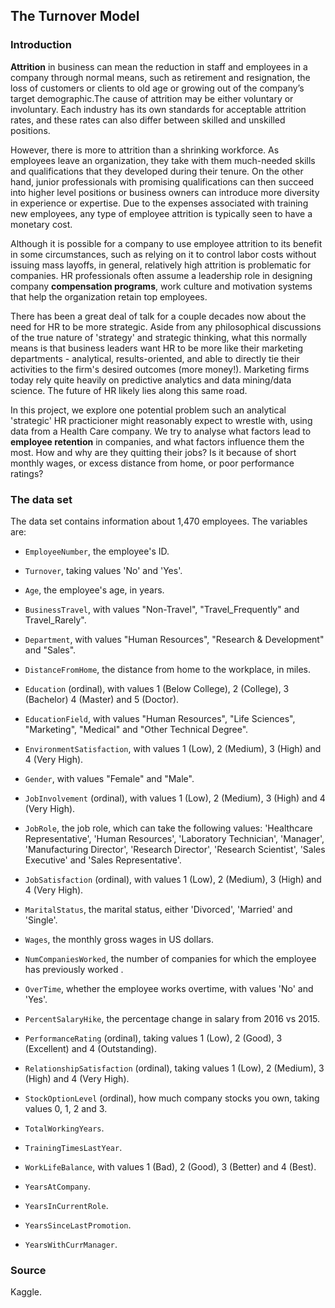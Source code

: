 ## The Turnover Model

### Introduction

**Attrition** in business can mean the reduction in staff and employees in a company through normal means, such as retirement and resignation, the loss of customers or clients to old age or growing out of the company’s target demographic.The cause of attrition may be either voluntary or involuntary. Each industry has its own standards for acceptable attrition rates, and these rates can also differ between skilled and unskilled positions.

However, there is more to attrition than a shrinking workforce. As employees leave an organization, they take with them much-needed skills and qualifications that they developed during their tenure. On the other hand, junior professionals with promising qualifications can then succeed into higher level positions or business owners can introduce more diversity in experience or expertise. Due to the expenses associated with training new employees, any type of employee attrition is typically seen to have a monetary cost.

Although it is possible for a company to use employee attrition to its benefit in some circumstances, such as relying on it to control labor costs without issuing mass layoffs, in general, relatively high attrition is problematic for companies. HR professionals often assume a leadership role in designing company **compensation programs**, work culture and motivation systems that help the organization retain top employees.

There has been a great deal of talk for a couple decades now about the need for HR to be more strategic. Aside from any philosophical discussions of the true nature of 'strategy' and strategic thinking, what this normally means is that business leaders want HR to be more like their marketing departments - analytical, results-oriented, and able to directly tie their activities to the firm's desired outcomes (more money!). Marketing firms today rely quite heavily on predictive analytics and data mining/data science. The future of HR likely lies along this same road. 

In this project, we explore one potential problem such an analytical 'strategic' HR practicioner might reasonably expect to wrestle with, using data from a Health Care company. We try to analyse what factors lead to **employee retention** in companies, and what factors influence them the most. How and why are they quitting their jobs? Is it because of short monthly wages, or excess distance from home, or poor performance ratings? 

### The data set

The data set contains information about 1,470 employees. The variables are:

* `EmployeeNumber`, the employee's ID.

* `Turnover`, taking values 'No' and 'Yes'.

* `Age`, the employee's age, in years.

* `BusinessTravel`, with values "Non-Travel", "Travel_Frequently" and Travel_Rarely".

* `Department`, with values "Human Resources", "Research & Development" and "Sales".

* `DistanceFromHome`, the distance from home to the workplace, in miles.

* `Education` (ordinal), with values 1 (Below College), 2 (College), 3 (Bachelor) 4 (Master) and 5 (Doctor).

* `EducationField`, with values "Human Resources", "Life Sciences", "Marketing", "Medical" and "Other Technical Degree".

* `EnvironmentSatisfaction`, with values 1 (Low), 2 (Medium), 3 (High) and 4 (Very High).

* `Gender`, with values "Female" and "Male".

* `JobInvolvement` (ordinal), with values 1 (Low), 2 (Medium), 3 (High) and 4 (Very High).

* `JobRole`, the job role, which can take the following values: 'Healthcare Representative', 'Human Resources', 'Laboratory Technician', 'Manager', 'Manufacturing Director', 'Research Director', 'Research Scientist', 'Sales Executive' and 'Sales Representative'.

* `JobSatisfaction` (ordinal), with values 1 (Low), 2 (Medium), 3 (High) and 4 (Very High).

* `MaritalStatus`, the marital status, either 'Divorced', 'Married' and 'Single'.

* `Wages`, the monthly gross wages in US dollars.

* `NumCompaniesWorked`, the number of companies for which the employee has previously worked .

* `OverTime`, whether the employee works overtime, with values 'No' and 'Yes'.

* `PercentSalaryHike`, the percentage change in salary from 2016 vs 2015.

* `PerformanceRating` (ordinal), taking values 1 (Low), 2 (Good), 3 (Excellent) and 4 (Outstanding).

* `RelationshipSatisfaction` (ordinal), taking values 1 (Low), 2 (Medium), 3 (High) and 4 (Very High).

* `StockOptionLevel` (ordinal), how much company stocks you own, taking values 0, 1, 2 and 3.

* `TotalWorkingYears`.

* `TrainingTimesLastYear`.

* `WorkLifeBalance`, with values 1 (Bad), 2 (Good), 3 (Better) and 4 (Best).

* `YearsAtCompany`.

* `YearsInCurrentRole`.

* `YearsSinceLastPromotion`.

* `YearsWithCurrManager`.

### Source

Kaggle.
